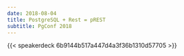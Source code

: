 ```yaml
---
date: 2018-08-04
title: PostgreSQL + Rest = pREST
subtitle: PgConf 2018
---
```


{{< speakerdeck 6b9144b517a447d4a3f36b1310d57705 >}}